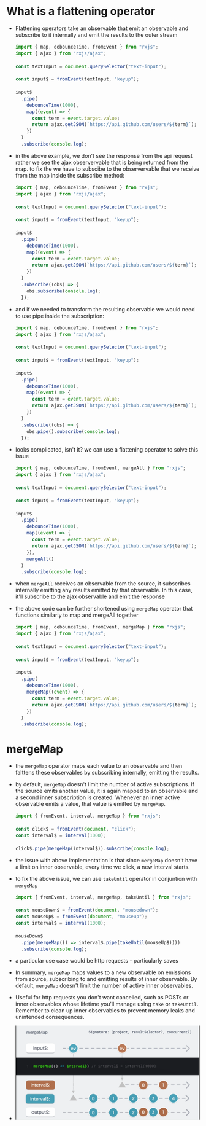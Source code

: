# What is a flattening operator

- Flattening operators take an observable that emit an observable and subscribe to it internally and emit the results to the outer stream

  ```js
  import { map, debounceTime, fromEvent } from "rxjs";
  import { ajax } from "rxjs/ajax";

  const textInput = document.querySelector("text-input");

  const input$ = fromEvent(textInput, "keyup");

  input$
    .pipe(
      debounceTime(1000),
      map((event) => {
        const term = event.target.value;
        return ajax.getJSON(`https://api.github.com/users/${term}`);
      })
    )
    .subscribe(console.log);
  ```

- in the above example, we don't see the response from the api request rather we see the ajax observervable that is being returned from the map. to fix the we have to subscibe to the observervable that we receive from the map inside the subscribe method:

  ```js
  import { map, debounceTime, fromEvent } from "rxjs";
  import { ajax } from "rxjs/ajax";

  const textInput = document.querySelector("text-input");

  const input$ = fromEvent(textInput, "keyup");

  input$
    .pipe(
      debounceTime(1000),
      map((event) => {
        const term = event.target.value;
        return ajax.getJSON(`https://api.github.com/users/${term}`);
      })
    )
    .subscribe((obs) => {
      obs.subscribe(console.log);
    });
  ```

- and if we needed to transform the resulting observable we would need to use pipe inside the subscription:

  ```js
  import { map, debounceTime, fromEvent } from "rxjs";
  import { ajax } from "rxjs/ajax";

  const textInput = document.querySelector("text-input");

  const input$ = fromEvent(textInput, "keyup");

  input$
    .pipe(
      debounceTime(1000),
      map((event) => {
        const term = event.target.value;
        return ajax.getJSON(`https://api.github.com/users/${term}`);
      })
    )
    .subscribe((obs) => {
      obs.pipe().subscribe(console.log);
    });
  ```

- looks complicated, isn't it? we can use a flattening operator to solve this issue

  ```js
  import { map, debounceTime, fromEvent, mergeAll } from "rxjs";
  import { ajax } from "rxjs/ajax";

  const textInput = document.querySelector("text-input");

  const input$ = fromEvent(textInput, "keyup");

  input$
    .pipe(
      debounceTime(1000),
      map((event) => {
        const term = event.target.value;
        return ajax.getJSON(`https://api.github.com/users/${term}`);
      }),
      mergeAll()
    )
    .subscribe(console.log);
  ```

- when `mergeAll` receives an observable from the source, it subscribes internally emitting any results emitted by that observable. In this case, it'll subscribe to the ajax observable and emit the response

- the above code can be further shortened using `mergeMap` operator that functions similarly to map and mergeAll together

  ```js
  import { map, debounceTime, fromEvent, mergeMap } from "rxjs";
  import { ajax } from "rxjs/ajax";

  const textInput = document.querySelector("text-input");

  const input$ = fromEvent(textInput, "keyup");

  input$
    .pipe(
      debounceTime(1000),
      mergeMap((event) => {
        const term = event.target.value;
        return ajax.getJSON(`https://api.github.com/users/${term}`);
      })
    )
    .subscribe(console.log);
  ```

# mergeMap

- the `mergeMap` operator maps each value to an observable and then falttens these observables by subscribing internally, emitting the results.

- by default, `mergeMap` doesn't limit the number of active subscriptions. If the source emits another value, it is again mapped to an observable and a second inner subscription is created. Whenever an inner active observable emits a value, that value is emitted by `mergeMap`.

  ```js
  import { fromEvent, interval, mergeMap } from "rxjs";

  const click$ = fromEvent(document, "click");
  const interval$ = interval(1000);

  click$.pipe(mergeMap(interval$)).subscribe(console.log);
  ```

- the issue with above implementation is that since `mergeMap` doesn't have a limit on inner observable, every time we click, a new interval starts.

- to fix the above issue, we can use `takeUntil` operator in conjuntion with `mergeMap`

  ```js
  import { fromEvent, interval, mergeMap, takeUntil } from "rxjs";

  const mouseDown$ = fromEvent(document, "mousedown");
  const mouseUp$ = fromEvent(document, "mouseup");
  const interval$ = interval(1000);

  mouseDown$
    .pipe(mergeMap(() => interval$.pipe(takeUntil(mouseUp$))))
    .subscribe(console.log);
  ```

- a particular use case would be http requests - particularly saves

- In summary, `mergeMap` maps values to a new observable on emissions from source, subscribing to and emitting results of inner observable. By default, `mergeMap` doesn't limit the number of active inner observables.

- Useful for http requests you don't want cancelled, such as POSTs or inner observables whose lifetime you'll manage using `take` or `takeUntil`. Remember to clean up inner observables to prevent memory leaks and unintended consequences.

- ![Merge-Map-Diagram](image-6.png)
